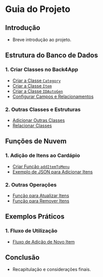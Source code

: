 # Guia do Projeto

## Introdução
- Breve introdução ao projeto.

## Estrutura do Banco de Dados
### 1. Criar Classes no Back4App
   - [Criar a Classe `Category`](#criar-a-classe-category)
   - [Criar a Classe `Item`](#criar-a-classe-item)
   - [Criar a Classe `IDAutoGen`](#criar-a-classe-idautogen)
   - [Configurar Campos e Relacionamentos](#configurar-campos-e-relacionamentos)
### 2. Outras Classes e Estruturas
   - [Adicionar Outras Classes](#adicionar-outras-classes)
   - [Relacionar Classes](#relacionar-classes)

## Funções de Nuvem
### 1. Adição de Itens ao Cardápio
   - [Criar Função `addItemToMenu`](#criar-função-additemtomenu)
   - [Exemplo de JSON para Adicionar Itens](#exemplo-de-json-para-adicionar-itens)
### 2. Outras Operações
   - [Função para Atualizar Itens](#função-para-atualizar-itens)
   - [Função para Remover Itens](#função-para-remover-itens)

## Exemplos Práticos
### 1. Fluxo de Utilização
   - [Fluxo de Adição de Novo Item](#fluxo-de-utilização-adicionando-um-novo-item-ao-cardápio)

## Conclusão
- Recapitulação e considerações finais.
